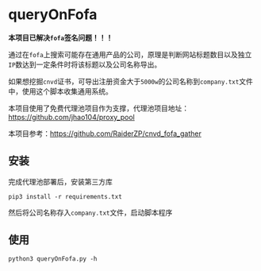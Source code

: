 # queryOnFofa
**本项目已解决`fofa`签名问题！！！**

通过在`fofa`上搜索可能存在通用产品的公司，原理是判断网站标题数目以及独立`IP`数达到一定条件时将该标题以及公司名称导出。

如果想挖掘`cnvd`证书，可导出注册资金大于`5000w`的公司名称到`company.txt`文件中，使用这个脚本收集通用系统。

本项目使用了免费代理池项目作为支撑，代理池项目地址：https://github.com/jhao104/proxy_pool

本项目参考：https://github.com/RaiderZP/cnvd_fofa_gather
## 安装
完成代理池部署后，安装第三方库

`pip3 install -r requirements.txt`

然后将公司名称存入`company.txt`文件，启动脚本程序

## 使用
`python3 queryOnFofa.py -h`
